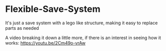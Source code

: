 # Flexible-Save-System
It's just a save system with a lego like structure, making it easy to replace parts as needed

A video breaking it down a little more, if there is an interest in seeing how it works: https://youtu.be/2Cm49o-vrAw

